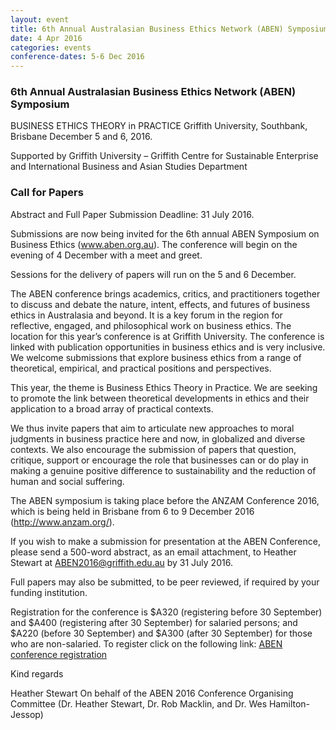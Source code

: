 ```yaml
---
layout: event
title: 6th Annual Australasian Business Ethics Network (ABEN) Symposium
date: 4 Apr 2016
categories: events
conference-dates: 5-6 Dec 2016
---
```


### 6th Annual Australasian Business Ethics Network (ABEN) Symposium

BUSINESS ETHICS THEORY in PRACTICE 
Griffith University, Southbank, Brisbane December 5 and 6, 2016.

Supported by Griffith University – Griffith Centre for Sustainable Enterprise and International Business and Asian Studies Department 

### Call for Papers
Abstract and Full Paper Submission Deadline: 31 July 2016.

Submissions are now being invited for the 6th annual ABEN Symposium on Business Ethics (www.aben.org.au).  The conference will begin on the evening of 4 December with a meet and greet.

Sessions for the delivery of papers will run on the 5 and 6 December.

The ABEN conference brings academics, critics, and practitioners together to discuss and debate the nature, intent, effects, and futures of business ethics in Australasia and beyond.  It is a key forum in the region for reflective, engaged, and philosophical work on business ethics.  The location for this year’s conference is at Griffith University.  The conference is linked with publication opportunities in business ethics and is very inclusive.  We welcome submissions that explore business ethics from a range of theoretical, empirical, and practical positions and perspectives.

This year, the theme is Business Ethics Theory in Practice.  We are seeking to promote the link between theoretical developments in ethics and their application to a broad array of practical contexts.

We thus invite papers that aim to articulate new approaches to moral judgments in business practice here and now, in globalized and diverse contexts.  We also encourage the submission of papers that question, critique, support or encourage the role that businesses can or do play in making a genuine positive difference to sustainability and the reduction of human and social suffering.

The ABEN symposium is taking place before the ANZAM Conference 2016, which is being held in Brisbane from 6 to 9 December 2016 (http://www.anzam.org/).

If you wish to make a submission for presentation at the ABEN Conference, please send a 500-word abstract, as an email attachment, to Heather Stewart at ABEN2016@griffith.edu.au by 31 July 2016.

Full papers may also be submitted, to be peer reviewed, if required by your funding institution.

Registration for the conference is $A320 (registering before 30 September) and $A400 (registering after 30 September) for salaried persons; and $A220 (before 30 September) and $A300 (after 30 September) for those who are non-salaried. To register click on the following link: [ABEN conference registration](http://events.griffith.edu.au/events/aben-symposium/event-summary-9e58506358b54ea5a4dd28605f2acce6.aspx)

Kind regards

Heather Stewart
On behalf of the ABEN 2016 Conference Organising Committee (Dr. Heather Stewart, Dr. Rob Macklin, and Dr. Wes Hamilton-Jessop)

